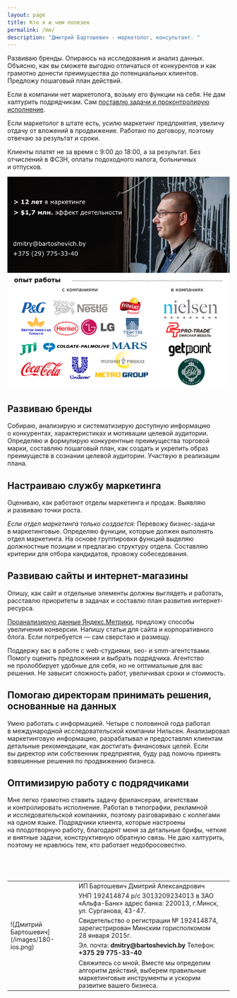 ```yaml
---
layout: page
title: Кто я и чем полезен
permalink: /me/
description: "Дмитрий Бартошевич - маркетолог, консультант. "
---
```


<p>Развиваю бренды. Опираюсь на&nbsp;исследования и&nbsp;анализ данных. Объясню, как вы&nbsp;сможете выгодно отличаться от&nbsp;конкурентов и&nbsp;как грамотно донести преимущества до&nbsp;потенциальных клиентов. Предложу пошаговый план действий. </p>
<p>Если в&nbsp;компании нет маркетолога, возьму его функции на&nbsp;себя. Не&nbsp;дам халтурить подрядчикам. Сам <a href="http://www.bartoshevich.by/opyt/autsorsing-marketinga/">поставлю задачи и&nbsp;проконтролирую исполнение</a>. </p><p>Если маркетолог в&nbsp;штате есть, усилю маркетинг предприятия, увеличу отдачу от&nbsp;вложений в&nbsp;продвижение. Работаю по&nbsp;договору, поэтому отвечаю за&nbsp;результат и&nbsp;сроки.</p>
<p> Клиенты платят не&nbsp;за&nbsp;время с&nbsp;9:00 до&nbsp;18:00, а&nbsp;за&nbsp;результат. Без отчислений в&nbsp;ФСЗН, оплаты подоходного налога, больничных и&nbsp;отпусков. </p>

![Дмитрий Бартошевич](/images/me.png)

<h2>Развиваю бренды</h2>
 Собираю, анализирую и&nbsp;систематизирую доступную информацию о&nbsp;конкурентах, характеристиках и&nbsp;мотивации целевой аудитории. Определяю и&nbsp;формулирую конкурентные преимущества торговой марки, составляю пошаговый план, как создать и&nbsp;укрепить образ преимуществ в&nbsp;сознании целевой аудитории. Участвую в&nbsp;реализации плана. 
<h2>Настраиваю службу маркетинга</h2>
<p> Оцениваю, как работают отделы маркетинга и&nbsp;продаж. Выявляю и&nbsp;развиваю точки роста. </p>
<p> <em>Если отдел маркетинга только создается:</em> Перевожу бизнес-задачи в&nbsp;маркетинговые. Определяю функции, которые должен выполнять отдел маркетинга. На&nbsp;основе группировки функций выделяю должностные позиции и&nbsp;предлагаю структуру отдела. Составляю критерии для отбора кандидатов, провожу собеседования. </p>
<h2>Развиваю сайты и&nbsp;интернет-магазины</h2>
<p>Опишу, как сайт и&nbsp;отдельные элементы должны выглядеть и&nbsp;работать, расставлю приоритеты в&nbsp;задачах и&nbsp;составлю план развития интернет-ресурса. </p>
<a href="https://yandex.ru/adv/expert/certificates/77XAAAAA7XpX9997">Проанализирую данные Яндекс.Метрики</a>, предложу способы увеличения конверсии. Напишу статьи для сайта и&nbsp;корпоративного блога. Если потребуется&nbsp;— сам сверстаю и&nbsp;размещу. 

<p>Поддержу вас в&nbsp;работе с&nbsp;web-студиями, seo- и&nbsp;smm-агентствами. Помогу оценить предложения и&nbsp;выбрать подрядчика. Агентство не&nbsp;пролоббирует удобные для себя, но&nbsp;не&nbsp;оптимальные для вас решения. Не&nbsp;завысит сложность работ, увеличивая сроки и&nbsp;стоимость. </p>
<h2>Помогаю директорам принимать решения, основанные на&nbsp;данных</h2>
Умею работать с&nbsp;информацией. Четыре с&nbsp;половиной года работал в&nbsp;международной исследовательской компании Нильсен. Анализировал маркетинговую информацию, разрабатывал и&nbsp;предоставлял клиентам детальные рекомендации, как достигать финансовых целей. Если вы&nbsp;директор или собственник предприятия, буду рад помочь принять взвешенные решения по&nbsp;продвижению бизнеса. 
<h2>Оптимизирую работу с&nbsp;подрядчиками</h2>
Мне легко грамотно ставить задачу фрилансерам, агентствам и&nbsp;контролировать исполнение. Работал в&nbsp;типографии, рекламной и&nbsp;исследовательской компаниях, поэтому разговариваю с&nbsp;коллегами на&nbsp;одном языке. Подрядчики клиента, которые настроены на&nbsp;плодотворную работу, благодарят меня за&nbsp;детальные брифы, четкие и&nbsp;внятные задачи, конструктивную обратную связь. Не&nbsp;даю халтурить, поэтому не&nbsp;нравлюсь тем, кто работает недобросовестно. 

<p>&nbsp;</p>
<div class="wff">
<table><caption> </caption>
<tbody>
<tr>
<td rowspan="5">![Дмитрий Бартошевич](/images/180-ios.png)</td>
<td>ИП Бартошевич Дмитрий Александрович</td>
</tr>
<tr>
<td>УНП 192414874 р/с 3013209234013 в ЗАО «Альфа-Банк» адрес банка: 220013, г.Минск, ул. Сурганова, 43-47.</td>
</tr>
<tr>
<td>Свидетельство о регистрации № 192414874, зарегистрирован Минским горисполкомом 28 января 2015г.</td>
</tr>
<tr>
<td>Эл. почта: <strong>dmitry@bartoshevich.by</strong>
Телефон: <strong>+375 29 775-33-40</strong></td>
</tr>
<tr>
<td>Свяжитесь со мной. Вместе мы определим алгоритм действий, выберем правильные маркетинговые инструменты и ускорим развитие вашего бизнеса.</td>
</tr>
</tbody>
</table>
</div>
